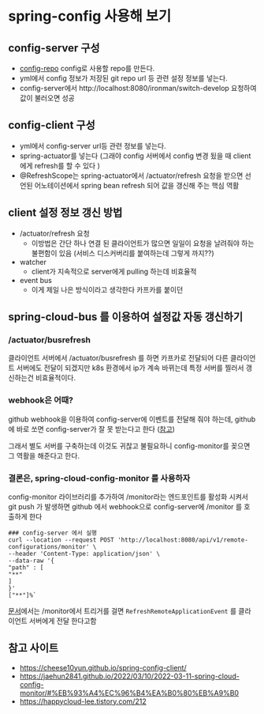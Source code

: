 

# spring-config 사용해 보기

## config-server 구성
- [config-repo](https://github.com/biggwang/spring-config-repo/tree/main/ironman) config로 사용할 repo를 만든다.
- yml에서 config 정보가 저장된 git repo url 등 관련 설정 정보를 넣는다.
- config-server에서 http://localhost:8080/ironman/switch-develop 요청하여 값이 불러오면 성공


## config-client 구성
- yml에서 config-server url등 관련 정보를 넣는다.
- spring-actuator를 넣는다 (그래야 config 서버에서 config 변경 됬을 때 client에게 refresh를 할 수 있다 )
- @RefreshScope는 spring-actuator에서 /actuator/refresh 요청을 받으면 선언된 어노테이션에서 spring bean refresh 되어 값을 갱신해 주는 핵심 역활 

## client 설정 정보 갱신 방법
- /actuator/refresh 요청 
   - 이방법은 간단 하나 연결 된 클라이언트가 많으면 일일이 요청을 날려줘야 하는 불편함이 있음 (서비스 디스커버리를 붙여하는데 그렇게 까지??)
- watcher
   - client가 지속적으로 server에게 pulling 하는데 비효율적
- event bus
   - 이게 제일 나은 방식이라고 생각한다 카프카를 붙이던

## spring-cloud-bus 를 이용하여 설정값 자동 갱신하기

### /actuator/busrefresh
클라이언트 서버에서 /actuator/busrefresh 를 하면 카프카로 전달되어 다른 클라이언트 서버에도 전달이 되겠지만 k8s 환경에서 ip가 계속 바뀌는데 특정 서버를 찔러서 갱신하는건 비효율적이다.

### webhook은 어때?
github webhook을 이용하여 config-server에 이벤트를 전달해 줘야 하는데, github에 바로 쏘면 config-server가 잘 못 받는다고 한다 ([참고](https://happycloud-lee.tistory.com/211))

그래서 별도 서버를 구축하는데 이것도 귀찮고 불필요하니 config-monitor를 꽂으면 그 역활을 해준다고 한다. 

### 결론은, spring-cloud-config-monitor 를 사용하자 
config-monitor 라이브러리를 추가하여 /monitor라는 엔드포인트를 활성화 시켜서 git push 가 발생하면 github 에서 webhook으로 config-server에 /monitor 를 호출하게 한다 

``` shell
### config-server 에서 실행
curl --location --request POST 'http://localhost:8080/api/v1/remote-configurations/monitor' \
--header 'Content-Type: application/json' \
--data-raw '{
"path" : [
"**"
]
}'
["**"]%`
```


[문서](https://docs.spring.io/spring-cloud-config/docs/current/reference/html/#_push_notifications_and_spring_cloud_bus)에서는 /monitor에서 트리거를 걸면 `RefreshRemoteApplicationEvent` 를 클라이언트 서버에게 전달 한다고함 



## 참고 사이트
- https://cheese10yun.github.io/spring-config-client/
- https://jaehun2841.github.io/2022/03/10/2022-03-11-spring-cloud-config-monitor/#%EB%93%A4%EC%96%B4%EA%B0%80%EB%A9%B0
- https://happycloud-lee.tistory.com/212